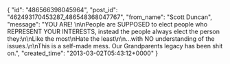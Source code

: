  {
   "id": "486566398045964",
   "post_id": "462493170453287_486548368047767",
   "from_name": "Scott Duncan",
   "message": "YOU ARE! \n\nPeople are SUPPOSED to elect people who REPRESENT YOUR INTERESTS, instead the people always elect the person they:\n\nLike the most\nHate the least\n\n...with NO understanding of the issues.\n\nThis is a self-made mess. Our Grandparents legacy has been shit on.",
   "created_time": "2013-03-02T05:43:12+0000"
 }
